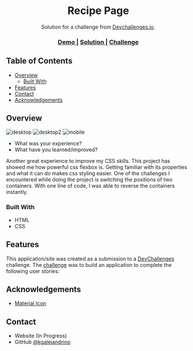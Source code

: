 <!-- Please update value in the {}  -->

<h1 align="center">Recipe Page</h1>

<div align="center">
   Solution for a challenge from  <a href="http://devchallenges.io" target="_blank">Devchallenges.io</a>.
</div>

<div align="center">
  <h3>
    <a href="https://dc-recipepage.netlify.app/">
      Demo
    </a>
    <span> | </span>
    <a href="https://github.com/kgalejandrino/DevChallenges--RecipePage">
      Solution
    </a>
    <span> | </span>
    <a href="https://devchallenges.io/challenges/OEKdUZ6xs0h99C38XVht">
      Challenge
    </a>
  </h3>
</div>

<!-- TABLE OF CONTENTS -->

## Table of Contents

- [Overview](#overview)
  - [Built With](#built-with)
- [Features](#features)
- [Contact](#contact)
- [Acknowledgements](#acknowledgements)

<!-- OVERVIEW -->

## Overview

![desktop](https://github.com/kgalejandrino/DevChallenges--RecipePage/blob/main/images/screenshot1.PNG)
![desktop2](https://github.com/kgalejandrino/DevChallenges--RecipePage/blob/main/images/screenshot2.PNG)
![mobile](https://github.com/kgalejandrino/DevChallenges--RecipePage/blob/main/images/screenshot3.PNG)

- What was your experience?
- What have you learned/improved?

Another great experience to improve my CSS skills. This project has showed me how powerful css flexbox is. Getting familiar with its properties and what it can do makes css styling easier. One of the challenges I encountered while doing the project is switching the positions of two containers. With one line of code, I was able to reverse the containers instantly. 

### Built With

<!-- This section should list any major frameworks that you built your project using. Here are a few examples.-->

- HTML
- CSS

## Features

<!-- List the features of your application or follow the template. Don't share the figma file here :) -->

This application/site was created as a submission to a [DevChallenges](https://devchallenges.io/challenges) challenge. The [challenge](https://devchallenges.io/challenges/TtUjDt19eIHxNQ4n5jps) was to build an application to complete the following user stories:

## Acknowledgements

<!-- This section should list any articles or add-ons/plugins that helps you to complete the project. This is optional but it will help you in the future. For exmpale -->

- [Material Icon](https://google.github.io/material-design-icons/)

## Contact

- Website (In Progress)
- GitHub [@kgalejandrino](https://github.com/kgalejandrino)
